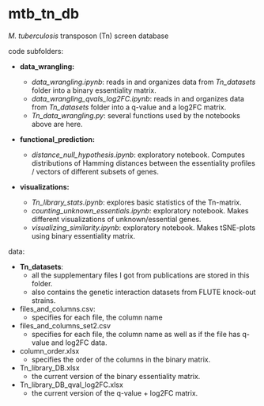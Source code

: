 # mtb_tn_db
*M. tuberculosis* transposon (Tn) screen database 

code subfolders: 

* **data_wrangling:**
  * *data_wrangling.ipynb*: reads in and organizes data from *Tn_datasets* folder into a binary essentiality matrix. 
  * *data_wrangling_qvals_log2FC.ipynb*: reads in and organizes data from *Tn_datasets* folder into a q-value and a log2FC matrix.
  * *Tn_data_wrangling.py*: several functions used by the notebooks above are here. 
  
* **functional_prediction:**
  * *distance_null_hypothesis.ipynb*: exploratory notebook. Computes distributions of Hamming distances between the essentiality profiles / vectors of different subsets of genes. 
  
* **visualizations:**
  * *Tn_library_stats.ipynb*: explores basic statistics of the Tn-matrix. 
  * *counting_unknown_essentials.ipynb*: exploratory notebook. Makes different visualizations of unknown/essential genes.  
  * *visualizing_similarity.ipynb*: exploratory notebook. Makes tSNE-plots using binary essentiality matrix. 

data: 

* **Tn_datasets**: 
  * all the supplementary files I got from publications are stored in this folder.  
  * also contains the genetic interaction datasets from FLUTE knock-out strains. 
* files_and_columns.csv: 
  * specifies for each file, the column name
* files_and_columns_set2.csv
  * specifies for each file, the column name as well as if the file has q-value and log2FC data. 
* column_order.xlsx
  * specifies the order of the columns in the binary matrix.  
* Tn_library_DB.xlsx
  * the current version of the binary essentiality matrix. 
* Tn_library_DB_qval_log2FC.xlsx
  * the current version of the q-value + log2FC matrix. 



